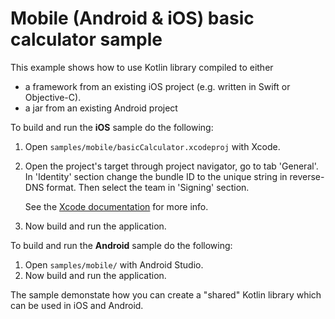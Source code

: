 # Mobile (Android & iOS) basic calculator sample

This example shows how to use Kotlin library compiled to either
* a framework from an existing iOS project (e.g. written in Swift or Objective-C).
* a jar from an existing Android project

To build and run the **iOS** sample do the following:

1.  Open `samples/mobile/basicCalculator.xcodeproj` with Xcode.
2.  Open the project's target through project navigator, go to tab 'General'.
    In 'Identity' section change the bundle ID to the unique string in
    reverse-DNS format. Then select the team in 'Signing' section.

    See the
    [Xcode documentation](https://developer.apple.com/library/content/documentation/IDEs/Conceptual/AppDistributionGuide/ConfiguringYourApp/ConfiguringYourApp.html#//apple_ref/doc/uid/TP40012582-CH28-SW2)
    for more info.
3.  Now build and run the application.

To build and run the **Android** sample do the following:

1. Open `samples/mobile/` with Android Studio.
2. Now build and run the application.

The sample demonstate how you can create a "shared" Kotlin library which can be used
in iOS and Android.
